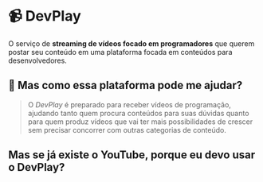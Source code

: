 # 📹 DevPlay
O serviço de **streaming de vídeos focado em programadores** que querem postar seu conteúdo em uma plataforma focada em conteúdos para desenvolvedores.

## 🤔 Mas como essa plataforma pode me ajudar?
> O *DevPlay* é preparado para receber vídeos de programação, ajudando tanto quem procura conteúdos para suas dúvidas quanto para quem produz vídeos que vai ter mais possibilidades de crescer sem precisar concorrer com outras categorias de conteúdo.

## Mas se já existe o YouTube, porque eu devo usar o DevPlay?
> 
